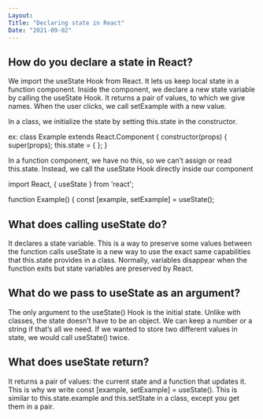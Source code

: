 ```yaml
---
Layout:
Title: "Declaring state in React"
Date: "2021-09-02"
---
```


## How do you declare a state in React?

We import the useState Hook from React. It lets us keep local state in a function component.
Inside the component, we declare a new state variable by calling the useState Hook. It returns a pair of values, to which we give names.
When the user clicks, we call setExample with a new value.

In a class, we initialize the state by setting this.state in the constructor.

ex: class Example extends React.Component {
  constructor(props) {
    super(props);
    this.state = {
    };
  }

  In a function component, we have no this, so we can’t assign or read this.state. Instead, we call the useState Hook directly inside our component

  import React, { useState } from 'react';

function Example() {
  const [example, setExample] = useState();

## What does calling useState do?
  
It declares a state variable. This is a way to preserve some values between the function calls useState is a new way to use the exact same capabilities that this.state provides in a class. Normally, variables disappear when the function exits but state variables are preserved by React.

## What do we pass to useState as an argument?

The only argument to the useState() Hook is the initial state. Unlike with classes, the state doesn’t have to be an object. We can keep a number or a string if that’s all we need. If we wanted to store two different values in state, we would call useState() twice.

## What does useState return?

It returns a pair of values: the current state and a function that updates it. This is why we write const [example, setExample] = useState(). This is similar to this.state.example and this.setState in a class, except you get them in a pair.